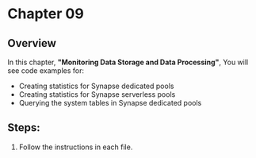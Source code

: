 # Chapter 09

## Overview
In this chapter, **"Monitoring Data Storage and Data Processing"**, You will see code examples for: 

* Creating statistics for Synapse dedicated pools
* Creating statistics for Synapse serverless pools
* Querying the system tables in Synapse dedicated pools


## Steps:
1. Follow the instructions in each file.


